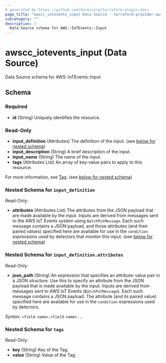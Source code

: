 ```yaml
---
# generated by https://github.com/hashicorp/terraform-plugin-docs
page_title: "awscc_iotevents_input Data Source - terraform-provider-awscc"
subcategory: ""
description: |-
  Data Source schema for AWS::IoTEvents::Input
---
```


# awscc_iotevents_input (Data Source)

Data Source schema for AWS::IoTEvents::Input



<!-- schema generated by tfplugindocs -->
## Schema

### Required

- **id** (String) Uniquely identifies the resource.

### Read-Only

- **input_definition** (Attributes) The definition of the input. (see [below for nested schema](#nestedatt--input_definition))
- **input_description** (String) A brief description of the input.
- **input_name** (String) The name of the input.
- **tags** (Attributes List) An array of key-value pairs to apply to this resource.

For more information, see [Tag](https://docs.aws.amazon.com/AWSCloudFormation/latest/UserGuide/aws-properties-resource-tags.html). (see [below for nested schema](#nestedatt--tags))

<a id="nestedatt--input_definition"></a>
### Nested Schema for `input_definition`

Read-Only:

- **attributes** (Attributes List) The attributes from the JSON payload that are made available by the input. Inputs are derived from messages sent to the AWS IoT Events system using `BatchPutMessage`. Each such message contains a JSON payload, and those attributes (and their paired values) specified here are available for use in the `condition` expressions used by detectors that monitor this input. (see [below for nested schema](#nestedatt--input_definition--attributes))

<a id="nestedatt--input_definition--attributes"></a>
### Nested Schema for `input_definition.attributes`

Read-Only:

- **json_path** (String) An expression that specifies an attribute-value pair in a JSON structure. Use this to specify an attribute from the JSON payload that is made available by the input. Inputs are derived from messages sent to AWS IoT Events (`BatchPutMessage`). Each such message contains a JSON payload. The attribute (and its paired value) specified here are available for use in the `condition` expressions used by detectors.

_Syntax_: `<field-name>.<field-name>...`



<a id="nestedatt--tags"></a>
### Nested Schema for `tags`

Read-Only:

- **key** (String) Key of the Tag.
- **value** (String) Value of the Tag.


